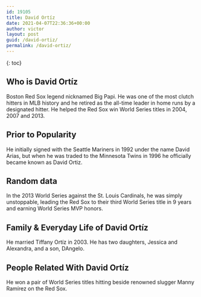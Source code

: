 ```yaml
---
id: 19105
title: David Ortíz
date: 2021-04-07T22:36:36+00:00
author: victor
layout: post
guid: /david-ortiz/
permalink: /david-ortiz/
---
```



{: toc}


## Who is David Ortíz



Boston Red Sox legend nicknamed Big Papi. He was one of the most clutch hitters in MLB history and he retired as the all-time leader in home runs by a designated hitter. He helped the Red Sox win World Series titles in 2004, 2007 and 2013. 

                
                
                
## Prior to Popularity



He initially signed with the Seattle Mariners in 1992 under the name David Arias, but when he was traded to the Minnesota Twins in 1996 he officially became known as David Ortiz. 

                
                
                
## Random data



In the 2013 World Series against the St. Louis Cardinals, he was simply unstoppable, leading the Red Sox to their third World Series title in 9 years and earning World Series MVP honors. 

                
                
                
## Family & Everyday Life of David Ortíz



He married Tiffany Ortíz in 2003. He has two daughters, Jessica and Alexandra, and a son, DAngelo.

                
                
                
## People Related With David Ortíz



He won a pair of World Series titles hitting beside renowned slugger Manny Ramírez on the Red Sox.

                
              
            
          
          
          